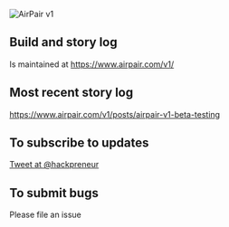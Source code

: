 ![AirPair v1](https://www.airpair.com/v1/img/pages/index/ap-v1-screenshot-1.png)

## Build and story log

Is maintained at https://www.airpair.com/v1/

## Most recent story log

https://www.airpair.com/v1/posts/airpair-v1-beta-testing

## To subscribe to updates

[Tweet at @hackpreneur](http://twitter.com/home?status=@hackerpreneur%20I%20would%20love%20to%20be%20a%20beta%20tester%20for%20the%20new%20ap)

## To submit bugs

Please file an issue
